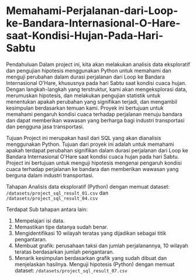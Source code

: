 # Memahami-Perjalanan-dari-Loop-ke-Bandara-Internasional-O-Hare-saat-Kondisi-Hujan-Pada-Hari-Sabtu
Pendahuluan
Dalam project ini, kita akan melakukan analisis data eksploratif dan pengujian hipotesis menggunakan Python untuk memahami dan menguji perubahan dalam durasi perjalanan dari Loop ke Bandara Internasional O'Hare, khususnya pada hari Sabtu saat kondisi cuaca hujan. Dengan langkah-langkah yang terstruktur, kami akan mengeksplorasi data, merumuskan hipotesis, dan melakukan pengujian statistik untuk menentukan apakah perubahan yang signifikan terjadi, dan mengambil kesimpulan berdasarkan temuan kami. Proyek ini bertujuan untuk memahami pengaruh kondisi cuaca terhadap perjalanan menuju bandara dan dapat memberikan wawasan yang berharga bagi industri transportasi dan pengguna jasa transportasi.

Tujuan
Project ini merupakan hasil dari SQL yang akan dianalisis menggunakan Python. Tujuan dari proyek ini adalah untuk memahami apakah terdapat perubahan signifikan dalam durasi perjalanan dari Loop ke Bandara Internasional O'Hare saat kondisi cuaca hujan pada hari Sabtu. Project ini bertujuan untuk menguji hipotesis mengenai pengaruh kondisi cuaca terhadap perjalanan ke bandara dan memberikan wawasan yang berguna dalam industri transportasi.

Tahapan
Analisis data eksploratif (Python) dengan memuat dataset: `/datasets/project_sql_result_01.csv` dan `/datasets/project_sql_result_04.csv`

Terdapat Sub tahapan antara lain:

1. Mempelajari isi data.
2. Memastikan tipe datanya sudah benar.
3. Mengidentifikasi 10 wilayah teratas yang dijadikan sebagai titik pengantaran.
4. Membuat grafik: perusahaan taksi dan jumlah perjalanannya, 10 wilayah teratas berdasarkan jumlah pengantaran.
5. Menarik kesimpulan berdasarkan grafik yang sudah dibuat dan menjelaskan hasilnya.
Menguji hipotesis (Python) dengan memuat dataset: `/datasets/project_sql_result_07.csv`
